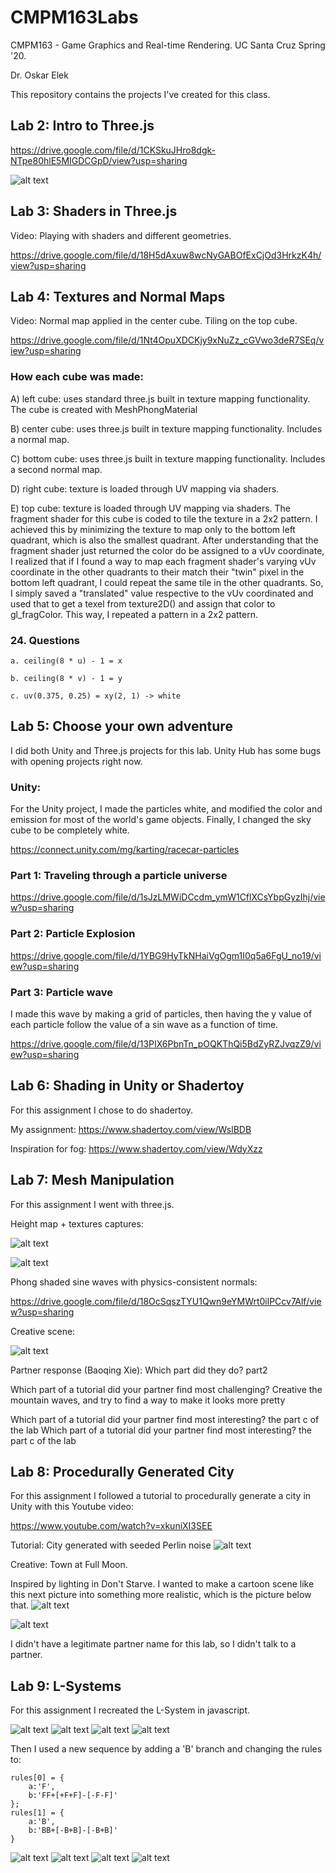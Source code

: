 # CMPM163Labs
CMPM163 - Game Graphics and Real-time Rendering. UC Santa Cruz Spring '20.

Dr. Oskar Elek

This repository contains the projects I've created for this class.

## Lab 2: Intro to Three.js
https://drive.google.com/file/d/1CKSkuJHro8dgk-NTpe80hlE5MIGDCGpD/view?usp=sharing

![alt text](https://github.com/LawTam/CMPM163Labs/blob/master/Lab2/lab2_screenshot.png)


## Lab 3: Shaders in Three.js
Video: Playing with shaders and different geometries.

https://drive.google.com/file/d/18H5dAxuw8wcNyGABOfExCjOd3HrkzK4h/view?usp=sharing


## Lab 4: Textures and Normal Maps
Video: Normal map applied in the center cube. Tiling on the top cube.

https://drive.google.com/file/d/1Nt4OpuXDCKjy9xNuZz_cGVwo3deR7SEq/view?usp=sharing
    
    
### How each cube was made:

A) left cube: uses standard three.js built in texture mapping functionality. The cube is created with MeshPhongMaterial

B) center cube: uses three.js built in texture mapping functionality. Includes a normal map.

C) bottom cube: uses three.js built in texture mapping functionality. Includes a second normal map.

D) right cube: texture is loaded through UV mapping via shaders. 

E) top cube: texture is loaded through UV mapping via shaders. The fragment shader for this cube is coded to tile the texture in a 2x2 pattern. I achieved this by minimizing the texture to map only to the bottom left quadrant, which is also the smallest quadrant. After understanding that the fragment shader just returned the color do be assigned to a vUv coordinate, I realized that if I found a way to map each fragment shader's varying vUv coordinate in the other quadrants to their match their "twin" pixel in the bottom left quadrant, I could repeat the same tile in the other quadrants. So, I simply saved a "translated" value respective to the vUv coordinated and used that to get a texel from texture2D() and assign that color to gl_fragColor. This way, I repeated a pattern in a 2x2 pattern.

### 24. Questions

    a. ceiling(8 * u) - 1 = x
    
    b. ceiling(8 * v) - 1 = y
    
    c. uv(0.375, 0.25) = xy(2, 1) -> white
    
## Lab 5: Choose your own adventure
I did both Unity and Three.js projects for this lab. Unity Hub has some bugs with opening projects right now. 

### Unity: 
For the Unity project, I made the particles white, and modified the color and emission for most of the world's game objects. Finally, I changed the sky cube to be completely white.

https://connect.unity.com/mg/karting/racecar-particles

### Part 1: Traveling through a particle universe
https://drive.google.com/file/d/1sJzLMWiDCcdm_ymW1CflXCsYbpGyzIhj/view?usp=sharing

### Part 2: Particle Explosion
https://drive.google.com/file/d/1YBG9HyTkNHaiVgOgm1I0q5a6FgU_no19/view?usp=sharing

### Part 3: Particle wave
I made this wave by making a grid of particles, then having the y value of each particle follow the value of a sin wave as a function of time.

https://drive.google.com/file/d/13PIX6PbnTn_pOQKThQi5BdZyRZJvqzZ9/view?usp=sharing

## Lab 6: Shading in Unity or Shadertoy
For this assignment I chose to do shadertoy.

My assignment: https://www.shadertoy.com/view/WslBDB

Inspiration for fog: https://www.shadertoy.com/view/WdyXzz

## Lab 7: Mesh Manipulation
For this assignment I went with three.js.

Height map + textures captures:

![alt text](https://github.com/LawTam/CMPM163Labs/blob/master/Lab7/grad_volcano.png)

![alt text](https://github.com/LawTam/CMPM163Labs/blob/master/Lab7/rock_volcano.png)

Phong shaded sine waves with physics-consistent normals:

https://drive.google.com/file/d/18OcSqszTYU1Qwn9eYMWrt0ilPCcv7Alf/view?usp=sharing

Creative scene:

![alt text](https://github.com/LawTam/CMPM163Labs/blob/master/Lab7/creative.png)

Partner response (Baoqing Xie): 
Which part did they do? part2

Which part of a tutorial did your partner find most challenging? Creative the mountain waves, and try to find a way to make it looks more pretty

Which part of a tutorial did your partner find most interesting? the part c of the lab
Which part of a tutorial did your partner find most interesting? the part c of the lab

## Lab 8: Procedurally Generated City
For this assignment I followed a tutorial to procedurally generate a city in Unity with this Youtube video:

https://www.youtube.com/watch?v=xkuniXI3SEE 

Tutorial: City generated with seeded Perlin noise
![alt text](https://github.com/LawTam/CMPM163Labs/blob/master/Lab8/tutorial.png)

Creative: Town at Full Moon. 

Inspired by lighting in Don't Starve. I wanted to make a cartoon scene like this next picture into something more realistic, which is the picture below that.
![alt text](https://github.com/LawTam/CMPM163Labs/blob/master/Lab8/dont_starve.jpg)

![alt text](https://github.com/LawTam/CMPM163Labs/blob/master/Lab8/creative.png)

I didn't have a legitimate partner name for this lab, so I didn't talk to a partner.

## Lab 9: L-Systems
For this assignment I recreated the L-System in javascript.

![alt text](https://github.com/LawTam/CMPM163Labs/blob/master/Lab9/1.png)
![alt text](https://github.com/LawTam/CMPM163Labs/blob/master/Lab9/2.png)
![alt text](https://github.com/LawTam/CMPM163Labs/blob/master/Lab9/3.png)
![alt text](https://github.com/LawTam/CMPM163Labs/blob/master/Lab8/4.png)

Then I used a new sequence by adding a 'B' branch and changing the rules to:
```
rules[0] = {
    a:'F',
    b:'FF+[+F+F]-[-F-F]'
};
rules[1] = {
    a:'B',
    b:'BB+[-B+B]-[-B+B]'
}
```
![alt text](https://github.com/LawTam/CMPM163Labs/blob/master/Lab9/a.png)
![alt text](https://github.com/LawTam/CMPM163Labs/blob/master/Lab9/b.png)
![alt text](https://github.com/LawTam/CMPM163Labs/blob/master/Lab9/c.png)
![alt text](https://github.com/LawTam/CMPM163Labs/blob/master/Lab8/d.png)